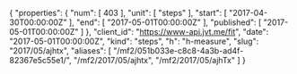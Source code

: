 {
  "properties": {
    "num": [
      403
    ],
    "unit": [
      "steps"
    ],
    "start": [
      "2017-04-30T00:00:00Z"
    ],
    "end": [
      "2017-05-01T00:00:00Z"
    ],
    "published": [
      "2017-05-01T00:00:00Z"
    ]
  },
  "client_id": "https://www-api.jvt.me/fit",
  "date": "2017-05-01T00:00:00Z",
  "kind": "steps",
  "h": "h-measure",
  "slug": "2017/05/ajhtx",
  "aliases": [
    "/mf2/051b033e-c8c8-4a3b-ad4f-82367e5c55e1/",
    "/mf2/2017/05/ajhtx",
    "/mf2/2017/05/ajhTx"
  ]
}
